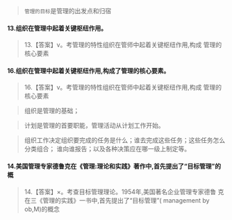 >   `管理的目标`是管理的出发点和归宿

#### 13.组织在管理中起着关键枢纽作用。
>   13.【答案】v。考管理的特性组织在管师中起着关键枢纽作用,构成
    管理的核心要素

#### 16.组织在管理中起着关键枢纽作用,构成了管理的核心要素。
>   16.【答案】v。考管理的特性组织在管师中起着关键枢纽作用,构成
    管理的核心要素

>   组织是管理的基础；

>   计划是管理的首要职能，管理活动从计划工作开始。    

>   组织工作决定组织要完成的任务是什么；谁去完成这些任务；这些任务怎么分类组合；
谁向谁报告；以及各种决策应在哪一级上制定等。

#### 14.美国管理专家德鲁克在《管理:理论和实践》著作中,首先提出了“目标管理”的概
>   14.【答案】×。考查目标管理理论。1954年,美国著名企业管理专家德鲁
    克在三《管理的实践》一书中,首先提出了“目标管理”( management by ob,M)的概念






    